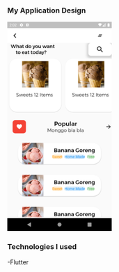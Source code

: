 
### My Application Design

<img src="assets/images/screenshot1.png" width=240 height:80> 

### Technologies I used

-Flutter

